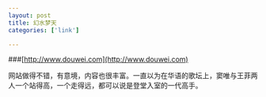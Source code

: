 ```yaml
---
layout: post
title: 幻水梦天
categories: ['link']

---
```


###[http://www.douwei.com](http://www.douwei.com)

网站做得不错，有意境，内容也很丰富。一直以为在华语的歌坛上，窦唯与王菲两人一个站得高，一个走得远，都可以说是登堂入室的一代高手。